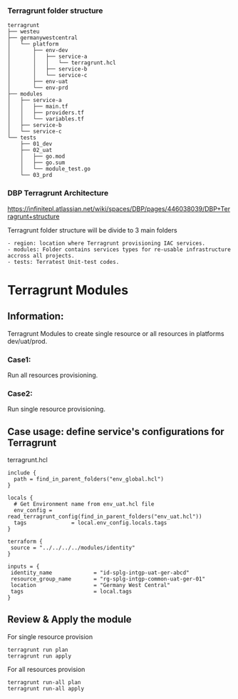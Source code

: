 ### Terragrunt folder structure
```
terragrunt
├── westeu
├── germanywestcentral
│   └── platform
│       ├── env-dev
│       │   ├── service-a
│       │   │   └── terragrunt.hcl
│       │   ├── service-b
│       │   └── service-c
│       ├── env-uat
│       └── env-prd
├── modules
│   ├── service-a
│   │   ├── main.tf
│   │   ├── providers.tf
│   │   └── variables.tf
│   ├── service-b
│   └── service-c
└── tests
    ├── 01_dev    
    ├── 02_uat
    │   ├── go.mod
    │   ├── go.sum
    │   └── module_test.go
    └── 03_prd
```

### DBP Terragrunt Architecture
https://infinitepl.atlassian.net/wiki/spaces/DBP/pages/446038039/DBP+Terragrunt+structure

Terragrunt folder structure will be divide to 3 main folders 
```
- region: location where Terragrunt provisioning IAC services.
- modules: Folder contains services types for re-usable infrastructure accross all projects.
- tests: Terratest Unit-test codes.
```

Terragrunt Modules
=====================================

## Information:

Terragrunt Modules to create single resource or all resources in platforms dev/uat/prod. 

### Case1:
  Run all resources provisioning. 
### Case2:
  Run single resource provisioning.

## Case usage: define service's configurations for Terragrunt 

terragrunt.hcl
```hcl
include {
  path = find_in_parent_folders("env_global.hcl")
}

locals {
  # Get Environment name from env_uat.hcl file
  env_config = read_terragrunt_config(find_in_parent_folders("env_uat.hcl"))
  tags              = local.env_config.locals.tags
}

terraform {
 source = "../../../../modules/identity"
}

inputs = {
 identity_name             = "id-splg-intgp-uat-ger-abcd"
 resource_group_name       = "rg-splg-intgp-common-uat-ger-01"
 location                  = "Germany West Central"
 tags                      = local.tags
}
```

## Review & Apply the module
For single resource provision
```
terragrunt run plan
terragrunt run apply
```

For all resources provision
```
terragrunt run-all plan
terragrunt run-all apply
```
